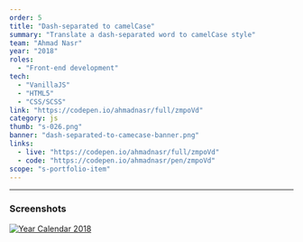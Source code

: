 ```yaml
---
order: 5
title: "Dash-separated to camelCase"
summary: "Translate a dash-separated word to camelCase style"
team: "Ahmad Nasr"
year: "2018"
roles:
  - "Front-end development"
tech:
  - "VanillaJS"
  - "HTML5"
  - "CSS/SCSS"
link: "https://codepen.io/ahmadnasr/full/zmpoVd"
category: js
thumb: "s-026.png"
banner: "dash-separated-to-camecase-banner.png"
links:
  - live: "https://codepen.io/ahmadnasr/full/zmpoVd"
  - code: "https://codepen.io/ahmadnasr/pen/zmpoVd"
scope: "s-portfolio-item"
---
```


<hr class="u-line-divider"/>

### Screenshots
[![Year Calendar 2018](/assets/images/portfolio/get-calendar-screenshot-mobilescreen.png)](/assets/images/portfolio/get-calendar-screenshot-mobilescreen.png)
